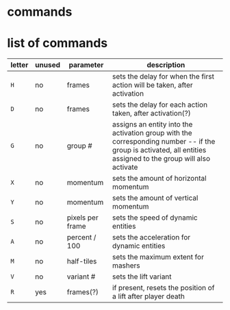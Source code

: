<!--
    created: July 3rd, 2024
    updated: July 3rd, 2024
-->

# commands

# list of commands
letter | unused | parameter        | description
------ | ------ | ---------------- | -----------
`H`    | no     | frames           | sets the delay for when the first action will be taken, after activation
`D`    | no     | frames           | sets the delay for each action taken, after activation(?)
`G`    | no     | group #          | assigns an entity into the activation group with the corresponding number -- if the group is activated, all entities assigned to the group will also activate
`X`    | no     | momentum         | sets the amount of horizontal momentum
`Y`    | no     | momentum         | sets the amount of vertical momentum
`S`    | no     | pixels per frame | sets the speed of dynamic entities
`A`    | no     | percent / 100    | sets the acceleration for dynamic entities
`M`    | no     | half-tiles       | sets the maximum extent for mashers
`V`    | no     | variant #        | sets the lift variant
`R`    | yes    | frames(?)        | if present, resets the position of a lift after player death